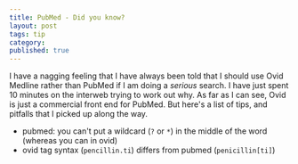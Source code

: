 ```yaml
---
title: PubMed - Did you know?
layout: post
tags: tip
category:
published: true
---
```


I have a nagging feeling that I have always been told that I should use Ovid Medline rather than PubMed if I am doing a _serious_ search. I have just spent 10 minutes on the interweb trying to work out why. As far as I can see, Ovid is just a commercial front end for PubMed. But here's a list of tips, and pitfalls that I picked up along the way.

- pubmed: you can't put a wildcard (`?` or `*`) in the middle of the word (whereas you can in ovid)
- ovid tag syntax (`pencillin.ti`) differs from pubmed (`penicillin[ti]`)



